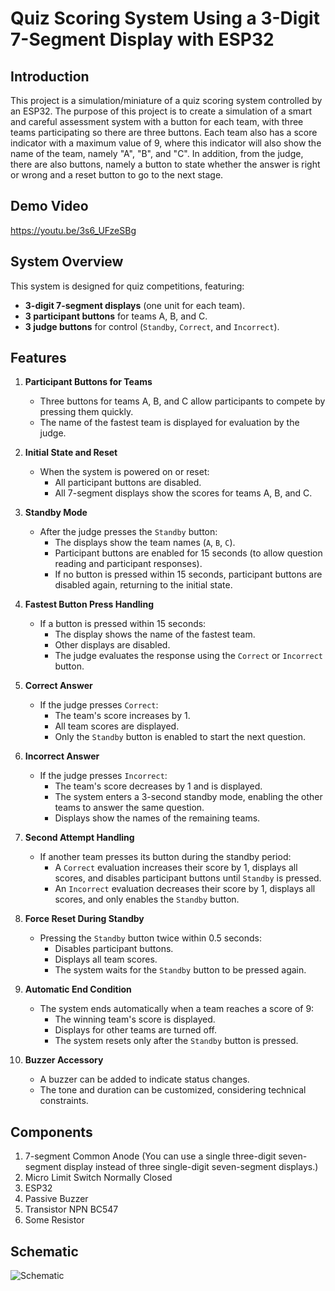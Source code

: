 # Quiz Scoring System Using a 3-Digit 7-Segment Display with ESP32
## Introduction
This project is a simulation/miniature of a quiz scoring system controlled by an ESP32. The purpose of this project is to create a simulation of a smart and careful assessment system with a button for each team, with three teams participating so there are three buttons. Each team also has a score indicator with a maximum value of 9, where this indicator will also show the name of the team, namely "A", "B", and "C". In addition, from the judge, there are also buttons, namely a button to state whether the answer is right or wrong and a reset button to go to the next stage.
## Demo Video
https://youtu.be/3s6_UFzeSBg

## System Overview
This system is designed for quiz competitions, featuring:
- **3-digit 7-segment displays** (one unit for each team).
- **3 participant buttons** for teams A, B, and C.
- **3 judge buttons** for control (`Standby`, `Correct`, and `Incorrect`).

## Features
1. **Participant Buttons for Teams**  
   - Three buttons for teams A, B, and C allow participants to compete by pressing them quickly.  
   - The name of the fastest team is displayed for evaluation by the judge.

2. **Initial State and Reset**  
   - When the system is powered on or reset:
     - All participant buttons are disabled.
     - All 7-segment displays show the scores for teams A, B, and C.

3. **Standby Mode**  
   - After the judge presses the `Standby` button:
     - The displays show the team names (`A`, `B`, `C`).
     - Participant buttons are enabled for 15 seconds (to allow question reading and participant responses).  
     - If no button is pressed within 15 seconds, participant buttons are disabled again, returning to the initial state.

4. **Fastest Button Press Handling**  
   - If a button is pressed within 15 seconds:
     - The display shows the name of the fastest team.
     - Other displays are disabled.
     - The judge evaluates the response using the `Correct` or `Incorrect` button.

5. **Correct Answer**  
   - If the judge presses `Correct`:
     - The team's score increases by 1.
     - All team scores are displayed.
     - Only the `Standby` button is enabled to start the next question.

6. **Incorrect Answer**  
   - If the judge presses `Incorrect`:
     - The team's score decreases by 1 and is displayed.
     - The system enters a 3-second standby mode, enabling the other teams to answer the same question.
     - Displays show the names of the remaining teams.

7. **Second Attempt Handling**  
   - If another team presses its button during the standby period:
     - A `Correct` evaluation increases their score by 1, displays all scores, and disables participant buttons until `Standby` is pressed.
     - An `Incorrect` evaluation decreases their score by 1, displays all scores, and only enables the `Standby` button.

8. **Force Reset During Standby**  
   - Pressing the `Standby` button twice within 0.5 seconds:
     - Disables participant buttons.
     - Displays all team scores.
     - The system waits for the `Standby` button to be pressed again.

9. **Automatic End Condition**  
   - The system ends automatically when a team reaches a score of 9:
     - The winning team's score is displayed.
     - Displays for other teams are turned off.
     - The system resets only after the `Standby` button is pressed.

10. **Buzzer Accessory**  
    - A buzzer can be added to indicate status changes.
    - The tone and duration can be customized, considering technical constraints.

## Components 
1. 7-segment Common Anode (You can use a single three-digit seven-segment display instead of three single-digit seven-segment displays.)
2. Micro Limit Switch Normally Closed
3. ESP32
4. Passive Buzzer
5. Transistor NPN BC547
6. Some Resistor
## Schematic
![Schematic](https://github.com/user-attachments/assets/065c8b9c-7b83-4924-8680-05b514561706)
